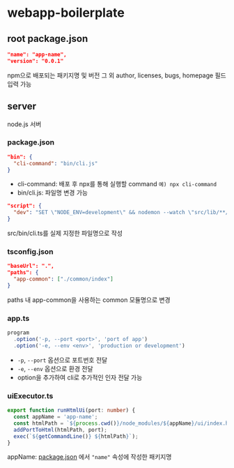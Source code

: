 # webapp-boilerplate

## root package.json
```json
"name": "app-name",
"version": "0.0.1"
```
npm으로 배포되는 패키지명 및 버전
그 외 author, licenses, bugs, homepage 필드 입력 가능

## server
node.js 서버

### package.json
```json
"bin": {
  "cli-command": "bin/cli.js"
}
```
- cli-command: 배포 후 npx를 통해 실행할 command `예) npx cli-command`
- bin/cli.js: 파일명 변경 가능

```json
"script": {
  "dev": "SET \"NODE_ENV=development\" && nodemon --watch \"src/lib/**/*.ts\" --exec \"ts-node\" src/bin/cli.ts"
}
```
src/bin/cli.ts를 실제 지정한 파일명으로 작성

### tsconfig.json
```json
"baseUrl": ".",
"paths": {
  "app-common": ["./common/index"]
}
```
paths 내 app-common을 사용하는 common 모듈명으로 변경 

### app.ts
```typescript
program
  .option('-p, --port <port>', 'port of app')
  .option('-e, --env <env>', 'production or development')
```
- `-p`, `--port` 옵션으로 포트번호 전달
- `-e`, `--env` 옵션으로 환경 전달  
- option을 추가하여 cli로 추가적인 인자 전달 가능

### uiExecutor.ts
```typescript
export function runHtmlUi(port: number) {
  const appName = 'app-name';
  const htmlPath = `${process.cwd()}/node_modules/${appName}/ui/index.html`;
  addPortToHtml(htmlPath, port);
  exec(`${getCommandLine()} ${htmlPath}`);
}
```
appName: [package.json](#rootpackagejson) 에서 `"name"` 속성에 작성한 패키지명
